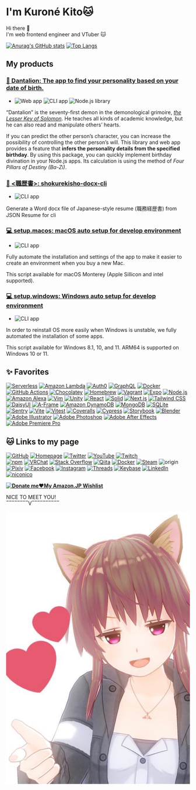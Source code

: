 # I'm **Kuroné Kito**🐱

Hi there 👋  
I'm web frontend engineer and VTuber 🐱

[![Anurag's GitHub stats](https://github-readme-stats.vercel.app/api?border_color=036&border_radius=28&count_private=true&include_all_commits=true&line_height=24&show_icons=true&theme=tokyonight&username=kurone-kito)](https://github.com/anuraghazra/github-readme-stats)
[![Top Langs](https://github-readme-stats.vercel.app/api/top-langs/?border_color=036&border_radius=28&card_width=445&count_private=true&exclude_repo=mic-test-for-oculus-quest&langs_count=8&layout=compact&show_icons=true&theme=tokyonight&username=kurone-kito)](https://github.com/anuraghazra/github-readme-stats)

## My products

### [**🦁 Dantalion**: The app to find your personality based on your date of birth.](https://kurone-kito.github.io/dantalion/)

- ![Web app](https://img.shields.io/badge/-Web_app-303)
  ![CLI app](https://img.shields.io/badge/-CLI_app-033)
  ![Node.js library](https://img.shields.io/badge/-Node.js_library-000)

“Dantalion” is the seventy-first demon in the demonological grimoire,
_[the Lesser Key of Solomon](https://en.wikipedia.org/wiki/The_Lesser_Key_of_Solomon)_.
He teaches all kinds of academic knowledge, but he can also read and
manipulate others’ hearts.

If you can predict the other person’s character, you can increase the
possibility of controlling the other person’s will.
This library and web app provides a feature that
**infers the personality details from the specified birthday**.
By using this package,
you can quickly implement birthday divination in your Node.js apps.
Its calculation is using the method of _Four Pillars of Destiny (Ba-Zi)_.

### [**📄 <職歴書>**: shokurekisho-docx-cli](https://github.com/kurone-kito/shokurekisho-docx-cli)

- ![CLI app](https://img.shields.io/badge/-CLI_app-033)

Generate a Word docx file of Japanese-style resume (職務経歴書) from JSON Resume for cli

### [**💻 setup.macos**: macOS auto setup for develop environment](https://github.com/kurone-kito/setup.macos)

- ![CLI app](https://img.shields.io/badge/-CLI_app-033)

Fully automate the installation and settings of the app to make it easier
to create an environment when you buy a new Mac.

This script available for macOS Monterey
(Apple Sillicon and intel supported).

### [**💻 setup.windows**: Windows auto setup for develop environment](https://github.com/kurone-kito/setup.windows)

- ![CLI app](https://img.shields.io/badge/-CLI_app-033)

In order to reinstall OS more easily when Windows is unstable,
we fully automated the installation of some apps.

This script available for Windows 8.1, 10, and 11.
ARM64 is supported on Windows 10 or 11.

## ✨ Favorites

[![Serverless](https://img.shields.io/badge/-Serverless-000?logo=serverless&logoSize=auto)](https://www.serverless.com/)
[![Amazon Lambda](https://img.shields.io/badge/-Lambda-000?logo=awslambda&logoSize=auto)](https://aws.amazon.com/dynamodb/)
[![Auth0](https://img.shields.io/badge/-Auth0-000?logo=auth0&logoSize=auto)](https://auth0.com/)
[![GraphQL](https://img.shields.io/badge/-GraphQL-000?logo=graphql&logoColor=E10098&logoSize=auto)](https://graphql.org/)
[![Docker](https://img.shields.io/badge/-Docker-000?logo=docker&logoSize=auto)](https://www.docker.com/)
[![GitHub Actions](https://img.shields.io/badge/-GitHub_Actions-000?logo=githubactions&logoSize=auto)](https://github.com/features/actions)
[![Chocolatey](https://img.shields.io/badge/-Chocolatey-000?logo=chocolatey&logoSize=auto)](https://chocolatey.org/)
[![Homebrew](https://img.shields.io/badge/-Homebrew-000?logo=homebrew&logoSize=auto)](https://brew.sh/)
[![Vagrant](https://img.shields.io/badge/-Vagrant-000?logo=vagrant&logoColor=1868F2&logoSize=auto)](https://www.vagrantup.com/)
[![Expo](https://img.shields.io/badge/-Expo-000?logo=expo&logoSize=auto)](https://expo.dev/)
[![Node.js](https://img.shields.io/badge/-Node.js-000?logo=nodedotjs&logoSize=auto)](https://nodejs.org/)
[![Amazon Alexa](https://img.shields.io/badge/-Amazon_Alexa-000?logo=amazonalexa&logoSize=auto)](https://developer.amazon.com/alexa)
[![Vim](https://img.shields.io/badge/-Vim-000?logo=vim&logoColor=019733&logoSize=auto)](https://www.vim.org/)
[![Unity](https://img.shields.io/badge/-Unity-000?logo=unity&logoSize=auto)](https://unity.com/)
[![React](https://img.shields.io/badge/-React-000?logo=React&logoSize=auto)](https://reactjs.org/)
[![Solid](https://img.shields.io/badge/-Solid-000?logo=Solid&logoSize=auto)](https://solidjs.com/)
[![Next.js](https://img.shields.io/badge/-Next.js-000?logo=nextdotjs&logoSize=auto)](https://nextjs.org/)
[![Tailwind CSS](https://img.shields.io/badge/-Tailwind_CSS-000?logo=tailwindcss&logoSize=auto)](https://tailwindcss.com/)
[![DaisyUI](https://img.shields.io/badge/-DaisyUI-000?logo=DaisyUI&logoSize=auto)](https://daisyui.com/)
[![A-Frame](https://img.shields.io/badge/-A--Frame-000?logo=aframe&logoSize=auto)](https://aframe.io/)
[![Amazon DynamoDB](https://img.shields.io/badge/-DynamoDB-000?logo=amazondynamodb&logoColor=4053D6&logoSize=auto)](https://aws.amazon.com/dynamodb/)
[![MongoDB](https://img.shields.io/badge/-MongoDB-000?logo=mongodb&logoSize=auto)](https://www.mongodb.com/)
[![SQLite](https://img.shields.io/badge/-SQLite-000?logo=sqlite&logoSize=auto)](https://www.sqlite.org/)
[![Sentry](https://img.shields.io/badge/-Sentry-000?logo=sentry&logoSize=auto)](https://sentry.io/)
[![Vite](https://img.shields.io/badge/-Vite-000?logo=Vite&logoSize=auto)](https://vite.dev/)
[![Vitest](https://img.shields.io/badge/-Vitest-000?logo=Vite&logoSize=auto)](https://vitest.dev/)
[![Coveralls](https://img.shields.io/badge/-Coveralls-000?logo=coveralls&logoSize=auto)](https://coveralls.io/)
[![Cypress](https://img.shields.io/badge/-Cypress-000?logo=cypress&logoSize=auto)](https://www.cypress.io/)
[![Storybook](https://img.shields.io/badge/-Storybook-000?logo=storybook&logoSize=auto)](https://storybook.js.org/)
[![Blender](https://img.shields.io/badge/-Blender-000?logo=blender&logoSize=auto)](https://www.blender.org/)
[![Adobe Illustrator](https://img.shields.io/badge/-Illustrator-000?logo=adobeillustrator&logoSize=auto)](https://www.adobe.com/products/illustrator.html)
[![Adobe Photoshop](https://img.shields.io/badge/-Photoshop-000?logo=adobephotoshop&logoSize=auto)](https://www.adobe.com/products/photoshop.html)
[![Adobe After Effects](https://img.shields.io/badge/-AfterEffects-000?logo=adobeaftereffects&logoSize=auto)](https://www.adobe.com/products/aftereffects.html)
[![Adobe Premiere Pro](https://img.shields.io/badge/-Premiere_Pro-000?logo=adobepremierepro&logoSize=auto)](https://www.adobe.com/products/premiere.html)

## 🐱 Links to my page

[![GitHub](https://img.shields.io/badge/-Here!_%F0%9F%90%B1-000?color=FFF&logo=github&logoColor=181717&logoSize=auto)](https://github.com/kurone-kito)
[![Homepage](https://img.shields.io/badge/-https%3A%2F%2Fkit.black%2F-000?labelColor=FFF&logo=netlify&logoSize=auto)](https://kit.black/)
[![Twitter](https://img.shields.io/badge/-%40kurone__kito-000?labelColor=CCC&logo=x&logoColor=333&logoSize=auto)](https://x.com/kurone_kito)
[![YouTube](https://img.shields.io/badge/-kurone__kito-000?labelColor=FFF&logo=youtube&logoColor=F00&logoSize=auto)](https://youtube.com/c/kuronekito)
[![Twitch](https://img.shields.io/badge/-kurone__kito-000?labelColor=FFF&logo=twitch&logoSize=auto)](https://www.twitch.tv/kurone_kito)  
[![npm](https://img.shields.io/badge/-%40kurone--kito-000?labelColor=FFF&logo=npm&logoColor=CC3534&logoSize=auto)](https://www.npmjs.com/~kurone-kito)
[![VRChat](https://img.shields.io/badge/-kurone--kito-000?labelColor=FFF&logo=VRChat&logoColor=000&logoSize=auto)](https://vrchat.com/home/user/usr_4e529c16-8045-47fa-8deb-efeec9d73cba)
[![Stack Overflow](https://img.shields.io/badge/-kurone--kito-000?logo=stackoverflow&logoSize=auto)](https://stackoverflow.com/users/10965755/kurone-kito)
[![Qiita](https://img.shields.io/badge/-kurone--kito-000?logo=qiita&logoSize=auto)](https://qiita.com/kurone-kito)
[![Docker](https://img.shields.io/badge/-kuronekito-000?logo=docker&logoSize=auto)](https://hub.docker.com/u/kuronekito)
[![Steam](https://img.shields.io/badge/-kurone__kito-000?logo=steam&logoSize=auto)](https://steamcommunity.com/id/kurone_kito/)
![origin](https://img.shields.io/badge/-kito--kurone-000?logo=origin&logoSize=auto)
[![Pixiv](https://img.shields.io/badge/-kurone__kito-000?logo=pixiv&logoSize=auto)](https://www.pixiv.net/users/43011580)
[![Facebook](https://img.shields.io/badge/-kurone.kito-000?logo=facebook&logoSize=auto)](https://www.facebook.com/krone.kito/)
[![Instagram](https://img.shields.io/badge/-kurone__kito-000?logo=instagram&logoSize=auto)](https://www.instagram.com/kurone_kito/)
[![Threads](https://img.shields.io/badge/-kurone.kito-000?logo=threads&logoSize=auto)](https://www.threads.net/@kurone_kito)
[![Keybase](https://img.shields.io/badge/-kurone__kito-000?logo=keybase&logoSize=auto)](https://keybase.io/kurone_kito)
[![LinkedIn](https://img.shields.io/badge/-kurone--kito-000?logo=linkedin&logoColor=0A66C2&logoSize=auto)](https://www.linkedin.com/in/kurone-kito/)
[![niconico](https://img.shields.io/badge/-87247457-000?logo=niconico&logoColor=F3E8E5&logoSize=auto)](https://www.nicovideo.jp/user/87247457)

**[![Donate me❤️My Amazon.JP Wishlist](https://img.shields.io/badge/-%2ADonate_me%E2%9D%A4My_Amazon.JP_wishlist%2A-000?color=EAEDED&labelColor=232F3E&logo=amazon&logoSize=auto&style=for-the-badge)](https://www.amazon.co.jp/hz/wishlist/ls/27C22EN4MOBL8)**

NICE TO MEET YOU!  
‾‾‾‾‾‾‾‾V‾‾‾‾‾‾‾‾‾‾

![🐱 Kurone Kito avatar](https://raw.githubusercontent.com/kurone-kito/kurone-kito/master/kito01.jpg)

<!--
**kurone-kito/kurone-kito** is a ✨ _special_ ✨ repository
because its `README.md` (this file) appears on your GitHub profile.

Here are some ideas to get you started:

- 🔭 I’m currently working on ...
- 🌱 I’m currently learning ...
- 👯 I’m looking to collaborate on ...
- 🤔 I’m looking for help with ...
- 💬 Ask me about ...
- 📫 How to reach me: ...
- 😄 Pronouns: ...
- ⚡ Fun fact: ...
-->
